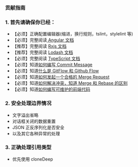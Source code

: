 ### 贡献指南

### 1. 首先请确保你已经：
  * 【必须】正确配置编辑器(缩进，换行规则，tslint，stylelint 等)
  * 【必须】完整阅读[ Angular 文档](https://angular.cn/)
  * 【推荐】完整阅读 [Rxjs 文档](https://rxjs-dev.firebaseapp.com/)
  * 【推荐】完整阅读 [Lodash 文档](https://lodash.com/docs/4.17.15)
  * 【必须】完整阅读 [TypeScript 文档](https://www.typescriptlang.org/)
  * 【必须】知道[如何编写 Commit Message](https://git.datagrand.com/frontend_utils/fe-conventions/blob/master/commit-message/README.md)
  * 【必须】知道[什么是 GitFlow 和 Github Flow](https://git.datagrand.com/frontend_utils/fe-conventions/blob/master/git-flow/README.md)
  * 【必须】知道[如何发起一个合格的 Merge Request](https://git.datagrand.com/frontend_utils/fe-conventions/blob/master/mr-issue-tmp/README.md)
  * 【必须】知道[如何解决冲突，知道 Merge 和 Rebase 的区别](https://www.jianshu.com/p/6294343f3782)
  * 【必须】知道[如何编写可维护的前端代码](https://zhuanlan.zhihu.com/p/141633166)

### 2. 安全处理边界情况
  * 文字溢出省略
  * 对话框关闭的数据重置
  * JSON 正反序列化是否安全
  * 以及其它各种异常的处理

### 3. 正确处理引用类型
  * 优先使用 cloneDeep
